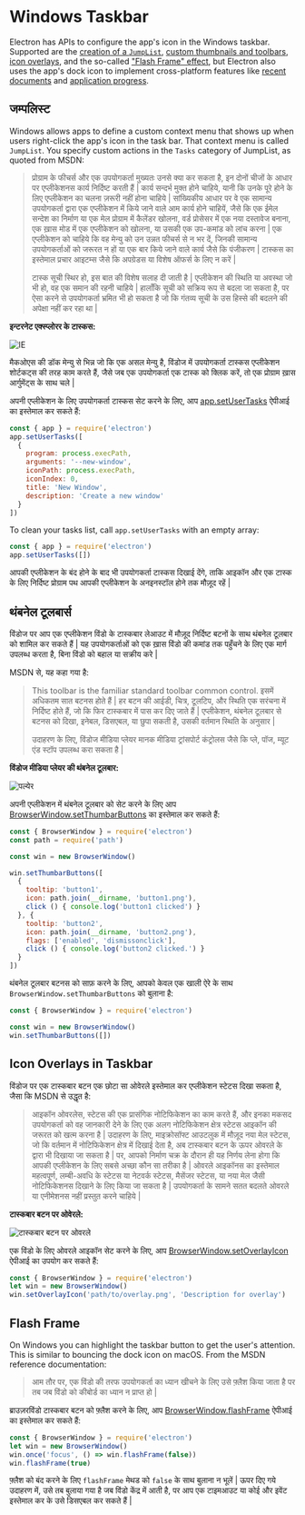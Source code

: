 # Windows Taskbar

Electron has APIs to configure the app's icon in the Windows taskbar. Supported are the [creation of a `JumpList`](#jumplist), [custom thumbnails and toolbars](#thumbnail-toolbars), [icon overlays](#icon-overlays-in-taskbar), and the so-called ["Flash Frame" effect](#flash-frame), but Electron also uses the app's dock icon to implement cross-platform features like [recent documents](./recent-documents.md) and [application progress](./progress-bar.md).

## जम्पलिस्ट

Windows allows apps to define a custom context menu that shows up when users right-click the app's icon in the task bar. That context menu is called `JumpList`. You specify custom actions in the `Tasks` category of JumpList, as quoted from MSDN:

> प्रोग्राम के फीचर्स और एक उपयोगकर्ता मुख्यतः उनसे क्या कर सकता है, इन दोनों चीजों के आधार पर एप्लीकेशनस कार्य निर्दिष्ट करती हैं | कार्य सन्दर्भ मुक्त होने चाहिये, यानी कि उनके पूरे होने के लिए एप्लीकेशन का चलना ज़रूरी नहीं होना चाहिये | सांख्यिकीय आधार पर वे एक सामान्य उपयोगकर्ता द्वारा एक एप्लीकेशन में किये जाने वाले आम कार्य होने चाहियें, जैसे कि एक ईमेल सन्देश का निर्माण या एक मेल प्रोग्राम में कैलेंडर खोलना, वर्ड प्रोसेसर में एक नया दस्तावेज बनाना, एक ख़ास मोड में एक एप्लीकेशन को खोलना, या उसकी एक उप-कमांड को लांच करना | एक एप्लीकेशन को चाहिये कि वह मेन्यु को उन उन्नत फीचर्स से न भर दें, जिनकी सामान्य उपयोगकर्ताओं को जरूरत न हों या एक बार किये जाने वाले कार्य जैसे कि पंजीकरण | टास्कस का इस्तेमाल प्रचार आइटम्स जैसे कि अपग्रेडस या विशेष ऑफर्स के लिए न करें |
> 
> टास्क सूची स्थिर हो, इस बात की विशेष सलाह दी जाती है | एप्लीकेशन की स्थिति या अवस्था जो भी हो, वह एक समान की रहनी चाहिये | हालाँकि सूची को सक्रिय रूप से बदला जा सकता है, पर ऐसा करने से उपयोगकर्ता भ्रमित भी हो सकता है जो कि गंतव्य सूची के उस हिस्से की बदलने की अपेक्षा नहीं कर रहा था |

**इन्टरनेट एक्स्प्लोरर के टास्कस:**

![IE](http://i.msdn.microsoft.com/dynimg/IC420539.png)

मैकओएस की डॉक मेन्यु से भिन्न जो कि एक असल मेन्यु है, विंडोज में उपयोगकर्ता टास्कस एप्लीकेशन शोर्टकट्स की तरह काम करते हैं, जैसे जब एक उपयोगकर्ता एक टास्क को क्लिक करें, तो एक प्रोग्राम ख़ास आर्गुमेंट्स के साथ चले |

अपनी एप्लीकेशन के लिए उपयोगकर्ता टास्कस सेट करने के लिए, आप [app.setUserTasks](../api/app.md#appsetusertaskstasks-windows) ऐपीआई का इस्तेमाल कर सकते हैं:

```javascript
const { app } = require('electron')
app.setUserTasks([
  {
    program: process.execPath,
    arguments: '--new-window',
    iconPath: process.execPath,
    iconIndex: 0,
    title: 'New Window',
    description: 'Create a new window'
  }
])
```

To clean your tasks list, call `app.setUserTasks` with an empty array:

```javascript
const { app } = require('electron')
app.setUserTasks([])
```

आपकी एप्लीकेशन के बंद होने के बाद भी उपयोगकर्ता टास्कस दिखाई देंगे, ताकि आइकॉन और एक टास्क के लिए निर्दिष्ट प्रोग्राम पथ आपकी एप्लीकेशन के अनइनस्टॉल होने तक मौज़ूद रहें |

## थंबनेल टूलबार्स

विंडोज पर आप एक एप्लीकेशन विंडो के टास्कबार लेआउट में मौज़ूद निर्दिष्ट बटनों के साथ थंबनेल टूलबार को शामिल कर सकते हैं | यह उपयोगकर्ताओं को एक ख़ास विंडो की कमांड तक पहुँचने के लिए एक मार्ग उपलब्ध करता है, बिना विंडो को बहाल या सक्रीय करे |

MSDN से, यह कहा गया है:

> This toolbar is the familiar standard toolbar common control. इसमें अधिकतम सात बटनस होते हैं | हर बटन की आईडी, चित्र, टूलटिप, और स्थिति एक सरंचना में निर्दिष्ट होते हैं, जो कि फिर टास्कबार में पास कर दिए जाते हैं | एप्लीकेशन, थंबनेल टूलबार से बटनस को दिखा, इनेबल, डिसएबल, या छुपा सकती है, उसकी वर्तमान स्थिति के अनुसार |
> 
> उदाहरण के लिए, विंडोज मीडिया प्लेयर मानक मीडिया ट्रांसपोर्ट कंट्रोलस जैसे कि प्ले, पॉज, म्यूट एंड स्टॉप उपलब्ध करा सकता है |

**विंडोज मीडिया प्लेयर की थंबनेल टूलबार:**

![पल्येर](https://i-msdn.sec.s-msft.com/dynimg/IC420540.png)

अपनी एप्लीकेशन में थंबनेल टूलबार को सेट करने के लिए आप [BrowserWindow.setThumbarButtons](../api/browser-window.md#winsetthumbarbuttonsbuttons-windows) का इस्तेमाल कर सकते हैं:

```javascript
const { BrowserWindow } = require('electron')
const path = require('path')

const win = new BrowserWindow()

win.setThumbarButtons([
  {
    tooltip: 'button1',
    icon: path.join(__dirname, 'button1.png'),
    click () { console.log('button1 clicked') }
  }, {
    tooltip: 'button2',
    icon: path.join(__dirname, 'button2.png'),
    flags: ['enabled', 'dismissonclick'],
    click () { console.log('button2 clicked.') }
  }
])
```

थंबनेल टूलबार बटनस को साफ़ करने के लिए, आपको केवल एक खाली ऐरे के साथ `BrowserWindow.setThumbarButtons` को बुलाना है:

```javascript
const { BrowserWindow } = require('electron')

const win = new BrowserWindow()
win.setThumbarButtons([])
```

## Icon Overlays in Taskbar

विंडोज पर एक टास्कबार बटन एक छोटा सा ओवेरले इस्तेमाल कर एप्लीकेशन स्टेटस दिखा सकता है, जैसा कि MSDN से उद्धृत है:

> आइकॉन ओवरलेस, स्टेटस की एक प्रासंगिक नोटिफिकेशन का काम करते हैं, और इनका मकसद उपयोगकर्ता को वह जानकारी देने के लिए एक अलग नोटिफिकेशन क्षेत्र स्टेटस आइकॉन की जरूरत को खत्म करना है | उदाहरण के लिए, माइक्रोसॉफ्ट आउटलुक में मौज़ूद नया मेल स्टेटस, जो कि वर्तमान में नोटिफिकेशन क्षेत्र में दिखाई देता है, अब टास्कबार बटन के ऊपर ओवरले के द्वारा भी दिखाया जा सकता है | पर, आपको निर्माण चक्र के दौरान ही यह निर्णय लेना होगा कि आपकी एप्लीकेशन के लिए सबसे अच्छा कौन सा तरीका है | ओवरले आइकॉनस का इस्तेमाल महत्वपूर्ण, लम्बी-अवधि के स्टेटस या नेटवर्क स्टेटस, मैसेंजर स्टेटस, या नया मेल जैसी नोटिफिकेशनस दिखाने के लिए किया जा सकता है | उपयोगकर्ता के सामने सतत बदलते ओवरले या एनीमेशनस नहीं प्रस्तुत करने चाहिये |

**टास्कबार बटन पर ओवेरले:**

![टास्कबार बटन पर ओवरले](https://i-msdn.sec.s-msft.com/dynimg/IC420441.png)

एक विंडो के लिए ओवरले आइकॉन सेट करने के लिए, आप [BrowserWindow.setOverlayIcon](../api/browser-window.md#winsetoverlayiconoverlay-description-windows) ऐपीआई का उपयोग कर सकते हैं:

```javascript
const { BrowserWindow } = require('electron')
let win = new BrowserWindow()
win.setOverlayIcon('path/to/overlay.png', 'Description for overlay')
```

## Flash Frame

On Windows you can highlight the taskbar button to get the user's attention. This is similar to bouncing the dock icon on macOS. From the MSDN reference documentation:

> आम तौर पर, एक विंडो की तरफ उपयोगकर्ता का ध्यान खीचने के लिए उसे फ़्लैश किया जाता है पर तब जब विंडो को कीबोर्ड का ध्यान न प्राप्त हो |

ब्राउज़रविंडो टास्कबार बटन को फ़्लैश करने के लिए, आप [BrowserWindow.flashFrame](../api/browser-window.md#winflashframeflag) ऐपीआई का इस्तेमाल कर सकते हैं:

```javascript
const { BrowserWindow } = require('electron')
let win = new BrowserWindow()
win.once('focus', () => win.flashFrame(false))
win.flashFrame(true)
```

फ़्लैश को बंद करने के लिए `flashFrame` मेथड को `false` के साथ बुलाना न भूलें | ऊपर दिए गये उदाहरण में, उसे तब बुलाया गया है जब विंडो केंद्र में आती है, पर आप एक टाइमआउट या कोई और इवेंट इस्तेमाल कर के उसे डिसएबल कर सकते हैं |